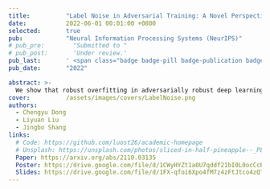 ```yaml
---
title:          "Label Noise in Adversarial Training: A Novel Perspective to Study Robust Overfitting"
date:           2022-06-01 00:01:00 +0800
selected:       true
pub:            "Neural Information Processing Systems (NeurIPS)"
# pub_pre:        "Submitted to "
# pub_post:       'Under review.'
pub_last:       ' <span class="badge badge-pill badge-publication badge-success">Oral</span>'
pub_date:       "2022"

abstract: >-
  We show that robust overfitting in adversarially robust deep learning is likely the result of the implicit label noise in adversarial training. Robust overfitting is thus the early stage of an epoch-wise double descent and is not a new phenomenon.
cover:          /assets/images/covers/LabelNoise.png
authors:
  - Chengyu Dong
  - Liyuan Liu
  - Jingbo Shang
links:
  # Code: https://github.com/luost26/academic-homepage
  # Unsplash: https://unsplash.com/photos/sliced-in-half-pineapple--_PLJZmHZzk
  Paper: https://arxiv.org/abs/2110.03135
  Poster: https://drive.google.com/file/d/1CWyHYZt1a0U7qddf21bI0L0ocCcBwuKg/view?usp=sharing
  Slides: https://drive.google.com/file/d/1FX-qfoi6Xpo4fM7z4zFtJtco4zQTPnSi/view?usp=sharing
---
```

